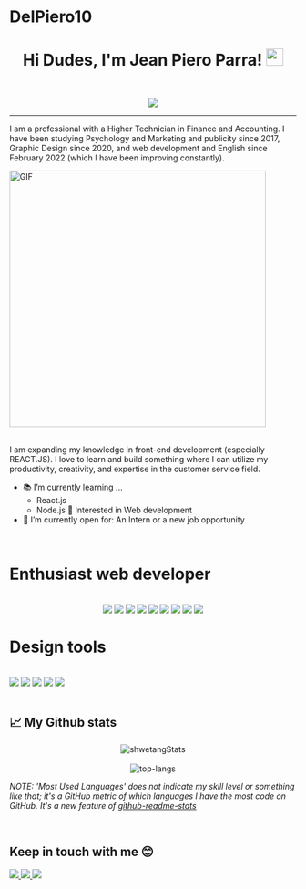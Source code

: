 # DelPiero10
<h1 align="center">
Hi Dudes, I'm Jean Piero Parra!
	<a href="https://github.com/DelPiero10" target="_self">
		<img src="https://media.giphy.com/media/hvRJCLFzcasrR4ia7z/giphy.gif" width="30">
	</a>
</h1>

<br/>
<p align="center">
	<a href="https://github.com/DelPiero10">
		<img src="https://readme-typing-svg.herokuapp.com?lines=Accountant;Web+Developer;Graphic+Designer;Anvanced+Excel%20|%20AI%20|%20Psychology%20Enthusiastic;Always%20learning%20new%20things&center=true&width=500&height=45">
	</a>
</p>

<hr>

I am a professional with a Higher Technician in Finance and Accounting. I have been studying Psychology and Marketing and publicity since 2017, Graphic Design since 2020, and web development and English since February 2022 (which I have been improving constantly). 
<br>
<div display="flex" text-aling="center" padding-left="40px" >
<img align="center" height="450rem"  alt="GIF" src="https://media2.giphy.com/media/v1.Y2lkPTc5MGI3NjExaHlrYXB4ZnZtZDNtdmJqbDRpcWJremFzNHRiYWp2OHl2aWc2eXFsZCZlcD12MV9pbnRlcm5hbF9naWZfYnlfaWQmY3Q9Zw/xoicctrOv5aGw6mCZi/giphy.gif" />
</div>
<br>

I am expanding my knowledge in front-end development (especially REACT.JS). I love to learn and build something where I can utilize my productivity, creativity, and expertise in the customer service field.
- 📚 I’m currently learning ...
  - React.js
  - Node.js
🚩 Interested in Web development
- 🧐 I’m currently open for: An Intern or a new job opportunity
<br>


# **Enthusiast web developer** 
<p display= "flex"; flex-wrap="wrap"; align="center" >
<br>
<img src="https://img.shields.io/badge/html5-%23E34F26.svg?style=for-the-badge&logo=html5&logoColor=white" /> <img src="https://img.shields.io/badge/css3-%231572B6.svg?style=for-the-badge&logo=css3&logoColor=white" /> <img src="https://img.shields.io/badge/css3-%231572B6.svg?style=for-the-badge&logo=css3&logoColor=white" /> <img src="https://img.shields.io/badge/javascript-%23323330.svg?style=for-the-badge&logo=javascript&logoColor=%23F7DF1E" /> <img src="https://img.shields.io/badge/React-20232A?style=for-the-badge&logo=react&logoColor=61DAFB"/> <img src="https://img.shields.io/badge/Node.js-43853D?style=for-the-badge&logo=node.js&logoColor=white" /> <img src="https://img.shields.io/badge/bootstrap-%238511FA.svg?style=for-the-badge&logo=bootstrap&logoColor=white" /> <img src="https://img.shields.io/badge/vite-%23646CFF.svg?style=for-the-badge&logo=vite&logoColor=white" /> <img src="https://img.shields.io/badge/Visual%20Studio%20Code-0078d7.svg?style=for-the-badge&logo=visual-studio-code&logoColor=white" />
<br>
</p>

# **Design tools** 
<br>
<img src="https://img.shields.io/badge/Adobe%20After%20Effects-9999FF.svg?style=for-the-badge&logo=Adobe%20After%20Effects&logoColor=white"/> <img src="https://img.shields.io/badge/adobe%20illustrator-%23FF9A00.svg?style=for-the-badge&logo=adobe%20illustrator&logoColor=white"/> <img src="https://img.shields.io/badge/Adobe%20Acrobat%20Reader-EC1C24.svg?style=for-the-badge&logo=Adobe%20Acrobat%20Reader&logoColor=white"/> <img src="https://img.shields.io/badge/adobe%20photoshop-%2331A8FF.svg?style=for-the-badge&logo=adobe%20photoshop&logoColor=white" /> <img src="https://img.shields.io/badge/Adobe%20Premiere%20Pro-9999FF.svg?style=for-the-badge&logo=Adobe%20Premiere%20Pro&logoColor=white" />
<br>

<br>

 ## 📈 My Github stats <br />
<p align="center">
  <img src="https://github-readme-stats.vercel.app/api?username=DelPiero10&theme=dark&show_icons=true" alt="shwetangStats" />  
  <br />
  <br />
  <img src="https://github-readme-stats.vercel.app/api/top-langs/?username=DelPiero10&layout=compact&theme=dark" alt="top-langs" />
</p>

*NOTE: 'Most Used Languages' does not indicate my skill level or something like that; it's a GitHub metric of which languages I have the most code on GitHub. It's a new feature of [github-readme-stats](https://github.com/DelPiero10/github-readme-stats)*

<br>

## Keep in touch with me 😊
<a href="https://mail.google.com/pjeanpiero777@gmail.com">
<img src="https://img.shields.io/badge/Gmail-D14836?style=for-the-badge&logo=gmail&logoColor=white" />
</a>
<a href="https://www.instagram.com/jpiero.bustamante/">
<img src="https://img.shields.io/badge/Instagram-E4405F?style=for-the-badge&logo=instagram&logoColor=white" />
</a>
<a href="https://www.linkedin.com/in/jean-piero-parra-bustamante/">
<img src="https://img.shields.io/badge/LinkedIn-0077B5?style=for-the-badge&logo=linkedin&logoColor=white" />
</a>


<br />
<br />





